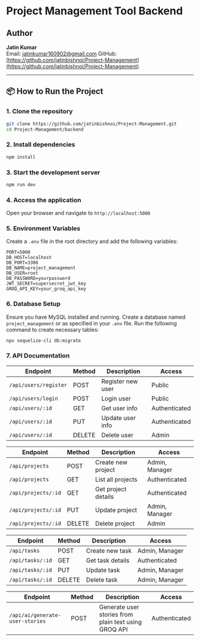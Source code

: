 # Project Management Tool Backend

## Author
**Jatin Kumar**  
Email: jatinkumar160902@gmail.com
GitHub: [https://github.com/jatinbishnoi/Project-Management](https://github.com/jatinbishnoi/Project-Management)

---

## 📦 How to Run the Project

### 1. Clone the repository
```bash
git clone https://github.com/jatinbishnoi/Project-Management.git
cd Project-Management/backend
```
### 2. Install dependencies
```bash
npm install
```
### 3. Start the development server
```bash
npm run dev
```
### 4. Access the application
Open your browser and navigate to `http://localhost:5000`
### 5. Environment Variables
Create a `.env` file in the root directory and add the following variables:
```
PORT=5000
DB_HOST=localhost
DB_PORT=3306
DB_NAME=project_management
DB_USER=root
DB_PASSWORD=yourpassword
JWT_SECRET=supersecret_jwt_key
GROQ_API_KEY=your_groq_api_key

```
### 6. Database Setup
Ensure you have MySQL installed and running. Create a database named `project_management` or as specified in your `.env` file.
Run the following command to create necessary tables:
```bash
npx sequelize-cli db:migrate
```
### 7. API Documentation
| Endpoint              | Method | Description       | Access        |
| --------------------- | ------ | ----------------- | ------------- |
| `/api/users/register` | POST   | Register new user | Public        |
| `/api/users/login`    | POST   | Login user        | Public        |
| `/api/users/:id`      | GET    | Get user info     | Authenticated |
| `/api/users/:id`      | PUT    | Update user info  | Authenticated |
| `/api/users/:id`      | DELETE | Delete user       | Admin         |


| Endpoint            | Method | Description         | Access         |
| ------------------- | ------ | ------------------- | -------------- |
| `/api/projects`     | POST   | Create new project  | Admin, Manager |
| `/api/projects`     | GET    | List all projects   | Authenticated  |
| `/api/projects/:id` | GET    | Get project details | Authenticated  |
| `/api/projects/:id` | PUT    | Update project      | Admin, Manager |
| `/api/projects/:id` | DELETE | Delete project      | Admin          |

| Endpoint         | Method | Description      | Access         |
| ---------------- | ------ | ---------------- | -------------- |
| `/api/tasks`     | POST   | Create new task  | Admin, Manager |
| `/api/tasks/:id` | GET    | Get task details | Authenticated  |
| `/api/tasks/:id` | PUT    | Update task      | Admin, Manager |
| `/api/tasks/:id` | DELETE | Delete task      | Admin, Manager |

| Endpoint                        | Method | Description                                          | Access        |
| ------------------------------- | ------ | ---------------------------------------------------- | ------------- |
| `/api/ai/generate-user-stories` | POST   | Generate user stories from plain text using GROQ API | Authenticated |
